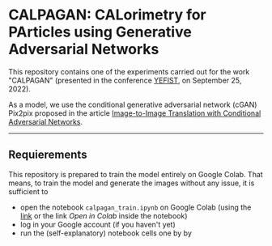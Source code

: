 # CALPAGAN: CALorimetry for PArticles using Generative Adversarial Networks

This repository contains one of the experiments carried out for the work "CALPAGAN" (presented in the conference [YEFIST](http://www.yefist.org/), on  September 25, 2022).

As a model, we use the conditional generative adversarial network (cGAN) Pix2pix proposed in the article [Image-to-Image Translation with Conditional Adversarial Networks](https://arxiv.org/abs/1611.07004).

---

## Requierements

This repository is prepared to train the model entirely on Google Colab. That means, to train the model and generate the images without any issue, it is sufficient to

- open the notebook `calpagan_train.ipynb` on Google Colab (using the [link](https://colab.research.google.com/github/byrkbrk/calpagan-experiment/blob/main/calpagan_train.ipynb) or the link *Open in Colab* inside the notebook)
- log in your Google account (if you haven't yet)
- run the (self-explanatory) notebook cells one by by
